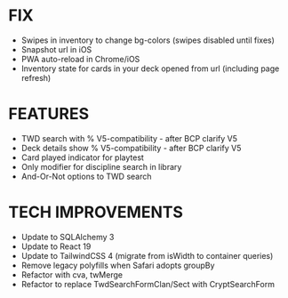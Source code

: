 # FIX
- Swipes in inventory to change bg-colors (swipes disabled until fixes)
- Snapshot url in iOS
- PWA auto-reload in Chrome/iOS
- Inventory state for cards in your deck opened from url (including page refresh)

# FEATURES
- TWD search with % V5-compatibility - after BCP clarify V5
- Deck details show % V5-compatibility - after BCP clarify V5
- Card played indicator for playtest
- Only modifier for discipline search in library
- And-Or-Not options to TWD search

# TECH IMPROVEMENTS
- Update to SQLAlchemy 3
- Update to React 19
- Update to TailwindCSS 4 (migrate from isWidth to container queries)
- Remove legacy polyfills when Safari adopts groupBy
- Refactor with cva, twMerge
- Refactor to replace TwdSearchFormClan/Sect with CryptSearchForm
